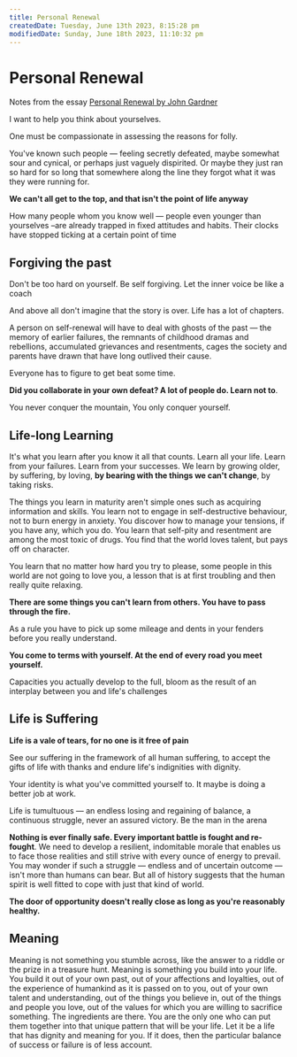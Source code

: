 ```yaml
---
title: Personal Renewal
createdDate: Tuesday, June 13th 2023, 8:15:28 pm
modifiedDate: Sunday, June 18th 2023, 11:10:32 pm
---
```


# Personal Renewal

Notes from the essay [Personal Renewal by John Gardner](https://fs.blog/great-talks/personal-renewal-john-gardner/)

I want to help you think about yourselves.

One must be compassionate in assessing the reasons for folly.

You've known such people — feeling secretly defeated, maybe somewhat sour and cynical, or perhaps just vaguely dispirited. Or maybe they just ran so hard for so long that somewhere along the line they forgot what it was they were running for.

**We can't all get to the top, and that isn't the point of life anyway**

How many people whom you know well — people even younger than yourselves –are already trapped in fixed attitudes and habits. Their clocks have stopped ticking at a certain point of time

## Forgiving the past

Don't be too hard on yourself. Be self forgiving. Let the inner voice be like a coach

And above all don't imagine that the story is over. Life has a lot of chapters.

A person on self-renewal will have to deal with ghosts of the past — the memory of earlier failures, the remnants of childhood dramas and rebellions, accumulated grievances and resentments, cages the society and parents have drawn that have long outlived their cause.

Everyone has to figure to get beat some time.

**Did you collaborate in your own defeat? A lot of people do. Learn not to**.

You never conquer the mountain, You only conquer yourself.

## Life-long Learning

It's what you learn after you know it all that counts.
Learn all your life. Learn from your failures. Learn from your successes.
We learn by growing older, by suffering, by loving, **by bearing with the things we can't change**, by taking risks.

The things you learn in maturity aren't simple ones such as acquiring information and skills. You learn not to engage in self-destructive behaviour, not to burn energy in anxiety. You discover how to manage your tensions, if you have any, which you do. You learn that self-pity and resentment are among the most toxic of drugs. You find that the world loves talent, but pays off on character.

You learn that no matter how hard you try to please, some people in this world are not going to love you, a lesson that is at first troubling and then really quite relaxing.

**There are some things you can't learn from others. You have to pass through the fire.**

As a rule you have to pick up some mileage and dents in your fenders before you really understand.

**You come to terms with yourself. At the end of every road you meet yourself.**

Capacities you actually develop to the full, bloom as the result of an interplay between you and life's challenges

## Life is Suffering

**Life is a vale of tears, for no one is it free of pain**

See our suffering in the framework of all human suffering, to accept the gifts of life with thanks and endure life's indignities with dignity.

Your identity is what you've committed yourself to. It maybe is doing a better job at work.

Life is tumultuous — an endless losing and regaining of balance, a continuous struggle, never an assured victory. Be the man in the arena

**Nothing is ever finally safe. Every important battle is fought and re-fought**. We need to develop a resilient, indomitable morale that enables us to face those realities and still strive with every ounce of energy to prevail. You may wonder if such a struggle — endless and of uncertain outcome — isn't more than humans can bear. But all of history suggests that the human spirit is well fitted to cope with just that kind of world.

**The door of opportunity doesn't really close as long as you're reasonably healthy.**

## Meaning

Meaning is not something you stumble across, like the answer to a riddle or the prize in a treasure hunt. Meaning is something you build into your life. You build it out of your own past, out of your affections and loyalties, out of the experience of humankind as it is passed on to you, out of your own talent and understanding, out of the things you believe in, out of the things and people you love, out of the values for which you are willing to sacrifice something. The ingredients are there. You are the only one who can put them together into that unique pattern that will be your life. Let it be a life that has dignity and meaning for you. If it does, then the particular balance of success or failure is of less account.
